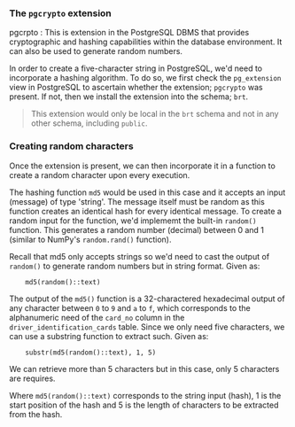 ### The `pgcrypto` extension

pgcrpto
: This is extension in the PostgreSQL DBMS that provides cryptographic and hashing capabilities within the database environment. It can also be used to generate random numbers.

In order to create a five-character string in PostgreSQL, we'd need to incorporate a hashing algorithm. To do so, we first check the `pg_extension` view in PostgreSQL to ascertain whether the extension; `pgcrypto` was present. If not, then we install the extension into the schema; `brt`.

> This extension would only be local in the `brt` schema and not in any other schema, including `public`.

### Creating random characters

Once the extension is present, we can then incorporate it in a function to create a random character upon every execution.

The hashing function `md5` would be used in this case and it accepts an input (message) of type 'string'. The message itself must be random as this function creates an identical hash for every identical message. To create a random input for the function, we'd implememt the built-in `random()` function. This generates a random number (decimal) between 0 and 1 (similar to NumPy's `random.rand()` function).

Recall that md5 only accepts strings so we'd need to cast the output of `random()` to generate random numbers but in string format. Given as:

```
    md5(random()::text)
```

The output of the `md5()` function is a 32-charactered hexadecimal output of any character between `0` to `9` and `a` to `f`, which corresponds to the alphanumeric need of the `card_no` column in the `driver_identification_cards` table. Since we only need five characters, we can use a substring function to extract such. Given as:

```
    substr(md5(random()::text), 1, 5)
```
We can retrieve more than 5 characters but in this case, only 5 characters are requires.

Where `md5(random()::text)` corresponds to the string input (hash), 1 is the start position of the hash and 5 is the length of characters to be extracted from the hash.

